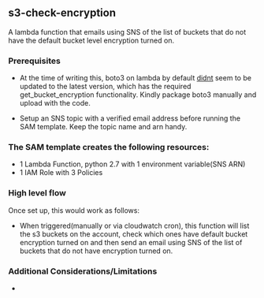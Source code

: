 ## s3-check-encryption

A lambda function that emails using SNS of the list of buckets that do not have the default bucket level encryption turned on. 

### Prerequisites
- At the time of writing this, boto3 on lambda by default [didnt](https://github.com/boto/boto3/issues/1340) seem to be updated to the latest version, which has the required get_bucket_encryption functionality. Kindly package boto3 manually and upload with the code. 

- Setup an SNS topic with a verified email address before running the SAM template. Keep the topic name and arn handy.

### The SAM template creates the following resources:
- 1 Lambda Function, python 2.7 with 1 environment variable(SNS ARN)
- 1 IAM Role with 3 Policies


### High level flow
Once set up, this would work as follows:

- When triggered(manually or via cloudwatch cron), this function will list the s3 buckets on the account, check which ones have default bucket encryption turned on and then send an email using SNS of the list of buckets that do not have encryption turned on.

### Additional Considerations/Limitations

- 


